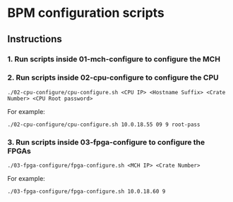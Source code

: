 # BPM configuration scripts

## Instructions

### 1. Run scripts inside 01-mch-configure to configure the MCH

### 2. Run scripts inside 02-cpu-configure to configure the CPU

    ./02-cpu-configure/cpu-configure.sh <CPU IP> <Hostname Suffix> <Crate Number> <CPU Root password>

For example:

    ./02-cpu-configure/cpu-configure.sh 10.0.18.55 09 9 root-pass

### 3. Run scripts inside 03-fpga-configure to configure the FPGAs

    ./03-fpga-configure/fpga-configure.sh <MCH IP> <Crate Number>

For example:

    ./03-fpga-configure/fpga-configure.sh 10.0.18.60 9
